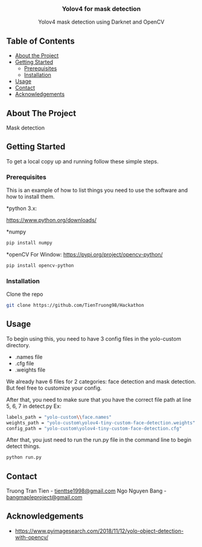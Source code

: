 <br />
<p align="center">
  <h3 align="center">Yolov4 for mask detection</h3>

  <p align="center">
    Yolov4 mask detection using Darknet and OpenCV
  </p>
</p>



<!-- TABLE OF CONTENTS -->
## Table of Contents

* [About the Project](#about-the-project)
* [Getting Started](#getting-started)
  * [Prerequisites](#prerequisites)
  * [Installation](#installation)
* [Usage](#usage)
* [Contact](#contact)
* [Acknowledgements](#acknowledgements)



<!-- ABOUT THE PROJECT -->
## About The Project

Mask detection


<!-- GETTING STARTED -->
## Getting Started

To get a local copy up and running follow these simple steps.

### Prerequisites

This is an example of how to list things you need to use the software and how to install them.

*python 3.x:

https://www.python.org/downloads/

*numpy
```sh
pip install numpy
```
*openCV 
For Window: https://pypi.org/project/opencv-python/
```sh
pip install opencv-python
```

### Installation

Clone the repo
```sh
git clone https://github.com/TienTruong98/Hackathon
```

<!-- USAGE EXAMPLES -->
## Usage

To begin using this, you need to have 3 config files in the yolo-custom directory.

* .names file
* .cfg file
* .weights file

We already have 6 files for 2 categories: face detection and mask detection. 
But feel free to customize your config.

After that, you need to make sure that you have the correct file path at line 5, 6, 7 in detect.py
Ex:
```sh
labels_path = "yolo-custom\\face.names"
weights_path = "yolo-custom\yolov4-tiny-custom-face-detection.weights"
config_path = "yolo-custom\yolov4-tiny-custom-face-detection.cfg"
```
After that, you just need to run the run.py file in the command line to begin detect things.
```sh
python run.py
```

<!-- CONTACT -->
## Contact

Truong Tran Tien - tienttse1998@gmail.com
Ngo Nguyen Bang - bangmapleproject@gmail.com



<!-- ACKNOWLEDGEMENTS -->
## Acknowledgements

* https://www.pyimagesearch.com/2018/11/12/yolo-object-detection-with-opencv/
